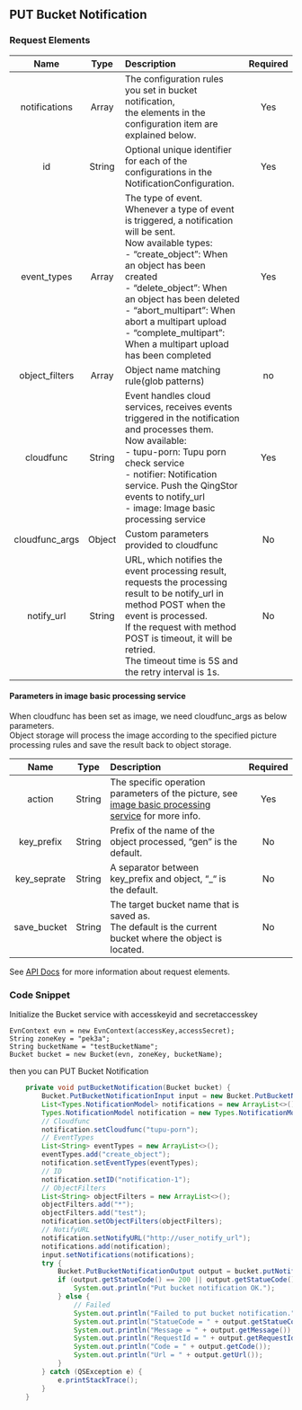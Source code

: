 ## PUT Bucket Notification

### Request Elements

|Name|Type|Description|Required|
|:--:|:--:|:--|:--:|
|notifications|Array|The configuration rules you set in bucket notification, <br>the elements in the configuration item are explained below.|Yes|
|id|String|Optional unique identifier for each of the configurations in the NotificationConfiguration.|Yes|
|event_types|Array|The type of event. Whenever a type of event is triggered, a notification will be sent. <br>Now available types: <br> - “create_object”: When an object has been created <br> - “delete_object”: When an object has been deleted <br> - “abort_multipart”: When abort a multipart upload <br> - “complete_multipart”: When a multipart upload has been completed|Yes|
|object_filters|Array|Object name matching rule(glob patterns)|no|
|cloudfunc|String|Event handles cloud services, receives events triggered in the notification and processes them. <br>Now available: <br> - tupu-porn: Tupu porn check service <br> - notifier: Notification service. Push the QingStor events to notify_url<br> - image: Image basic processing service|Yes|
|cloudfunc_args|Object|Custom parameters provided to cloudfunc|No|
|notify_url|String|URL, which notifies the event processing result, <br>requests the processing result to be notify_url in method POST when the event is processed. <br>If the request with method POST is timeout, it will be retried. <br>The timeout time is 5S and the retry interval is 1s.|No|

#### Parameters in image basic processing service
When cloudfunc has been set as image, we need cloudfunc_args as below parameters. <br>
Object storage will process the image according to the specified picture processing rules and save the result back to object storage.

|Name|Type|Description|Required|
|:--:|:--:|:--|:--:|
|action|String|The specific operation parameters of the picture, see [image basic processing service](https://docs.qingcloud.com/qingstor/data_process/image_process/index.html) for more info.|Yes|
|key_prefix|String|Prefix of the name of the object processed, “gen” is the default.|No|
|key_seprate|String|A separator between key_prefix and object, “_“ is the default.|No|
|save_bucket|String|The target bucket name that is saved as. <br>The default is the current bucket where the object is located.|No|

See [API Docs](https://docs.qingcloud.com/qingstor/api/bucket/notification/put_notification.html) for more information about request elements.

### Code Snippet

Initialize the Bucket service with accesskeyid and secretaccesskey

```
EvnContext evn = new EvnContext(accessKey,accessSecret);
String zoneKey = "pek3a";
String bucketName = "testBucketName";
Bucket bucket = new Bucket(evn, zoneKey, bucketName);

```

then you can PUT Bucket Notification


```java
    private void putBucketNotification(Bucket bucket) {
        Bucket.PutBucketNotificationInput input = new Bucket.PutBucketNotificationInput();
        List<Types.NotificationModel> notifications = new ArrayList<>();
        Types.NotificationModel notification = new Types.NotificationModel();
        // Cloudfunc
        notification.setCloudfunc("tupu-porn");
        // EventTypes
        List<String> eventTypes = new ArrayList<>();
        eventTypes.add("create_object");
        notification.setEventTypes(eventTypes);
        // ID
        notification.setID("notification-1");
        // ObjectFilters
        List<String> objectFilters = new ArrayList<>();
        objectFilters.add("*");
        objectFilters.add("test");
        notification.setObjectFilters(objectFilters);
        // NotifyURL
        notification.setNotifyURL("http://user_notify_url");
        notifications.add(notification);
        input.setNotifications(notifications);
        try {
            Bucket.PutBucketNotificationOutput output = bucket.putNotification(input);
            if (output.getStatueCode() == 200 || output.getStatueCode() == 201) {
                System.out.println("Put bucket notification OK.");
            } else {
                // Failed
                System.out.println("Failed to put bucket notification.");
                System.out.println("StatueCode = " + output.getStatueCode());
                System.out.println("Message = " + output.getMessage());
                System.out.println("RequestId = " + output.getRequestId());
                System.out.println("Code = " + output.getCode());
                System.out.println("Url = " + output.getUrl());
            }
        } catch (QSException e) {
            e.printStackTrace();
        }
    }
```